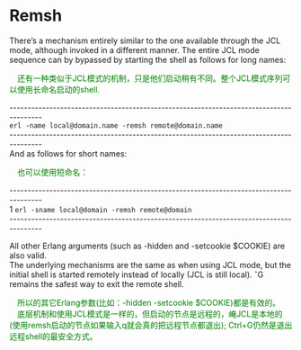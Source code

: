 # Remsh
There’s a mechanism entirely similar to the one available through the JCL mode, although invoked in a different manner. The entire JCL mode sequence can by bypassed by starting the shell as follows for long names:
<p></p> <font color="green">
&emsp;还有一种类似于JCL模式的机制，只是他们启动稍有不同。整个JCL模式序列可以使用长命名启动的shell.<br>
</font> <p></p>

---------------------------------------------------------------------------------------<br>
`erl -name local@domain.name -remsh remote@domain.name`<br>
---------------------------------------------------------------------------------------<br>
And as follows for short names:<br>
<p></p> <font color="green">

&emsp;也可以使用短命名：<br>
</font> <p></p>
---------------------------------------------------------------------------------------<br>
1 `erl -sname local@domain -remsh remote@domain`<br>
---------------------------------------------------------------------------------------<br>
<p></p>
All other Erlang arguments (such as -hidden and -setcookie $COOKIE) are also valid.<br>
The underlying mechanisms are the same as when using JCL mode, but the initial shell is started remotely instead of locally (JCL is still local). ˆG remains the safest way to exit the remote shell.
<p></p> <font color="green">
&emsp;所以的其它Erlang参数(比如：-hidden -setcookie $COOKIE)都是有效的。<br>
&emsp;底层机制和使用JCL模式是一样的，但启动的节点是远程的，崦JCL是本地的(使用remsh启动的节点如果输入q就会真的把远程节点都退出); Ctrl+G仍然是退出远程shell的最安全方式。
</font> <p></p>

